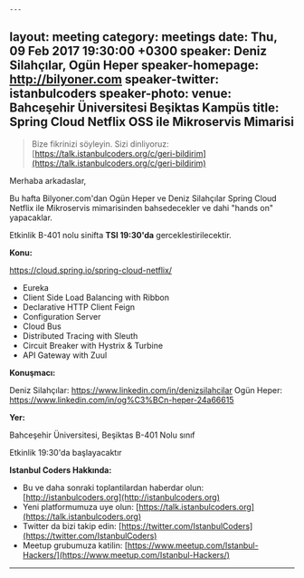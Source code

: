     ---
layout: meeting
category: meetings
date: Thu, 09 Feb 2017 19:30:00 +0300
speaker: Deniz Silahçılar, Ogün Heper
speaker-homepage: http://bilyoner.com
speaker-twitter: istanbulcoders
speaker-photo:
venue: Bahceşehir Üniversitesi Beşiktas Kampüs
title: Spring Cloud Netflix OSS ile Mikroservis Mimarisi
---

> Bize fikrinizi söyleyin. Sizi dinliyoruz: [https://talk.istanbulcoders.org/c/geri-bildirim](https://talk.istanbulcoders.org/c/geri-bildirim)

Merhaba arkadaslar,

Bu hafta Bilyoner.com'dan Ogün Heper ve Deniz Silahçılar Spring Cloud Netflix ile Mikroservis mimarisinden bahsedecekler ve dahi "hands on" yapacaklar.

Etkinlik B-401 nolu sinifta __TSI 19:30'da__ gerceklestirilecektir.

**Konu:**

https://cloud.spring.io/spring-cloud-netflix/

- Eureka
- Client Side Load Balancing with Ribbon
- Declarative HTTP Client Feign
- Configuration Server
- Cloud Bus
- Distributed Tracing with Sleuth
- Circuit Breaker with Hystrix & Turbine
- API Gateway with Zuul

**Konuşmacı:**

Deniz Silahçılar: https://www.linkedin.com/in/denizsilahcilar
Ogün Heper: https://www.linkedin.com/in/og%C3%BCn-heper-24a66615

**Yer:**

Bahceşehir Üniversitesi, Beşiktas B-401 Nolu sınıf

Etkinlik 19:30'da başlayacaktır

**Istanbul Coders Hakkında:**

- Bu ve daha sonraki toplantilardan haberdar olun: [http://istanbulcoders.org](http://istanbulcoders.org)
- Yeni platformumuza uye olun: [https://talk.istanbulcoders.org](https://talk.istanbulcoders.org)
- Twitter da bizi takip edin: [https://twitter.com/IstanbulCoders](https://twitter.com/IstanbulCoders)
- Meetup grubumuza katilin: [https://www.meetup.com/Istanbul-Hackers/](https://www.meetup.com/Istanbul-Hackers/)

----
